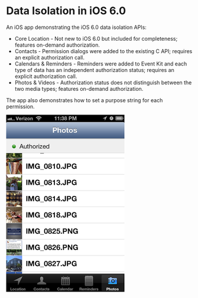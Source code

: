 # Data Isolation in iOS 6.0

An iOS app demonstrating the iOS 6.0 data isolation APIs:

* Core Location - Not new to iOS 6.0 but included for completeness; features on-demand authorization.
* Contacts - Permission dialogs were added to the existing C API; requires an explicit authorization call.
* Calendars & Reminders - Reminders were added to Event Kit and each type of data has an independent authorization status; requires an explicit authorization call.
* Photos & Videos - Authorization status does not distinguish between the two media types; features on-demand authorization.

The app also demonstrates how to set a purpose string for each permission.

![Alt text](display-photos.png)